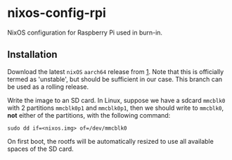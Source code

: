 # nixos-config-rpi
NixOS configuration for Raspberry Pi used in burn-in.


## Installation
Download the latest `nixOS` `aarch64` release from [1]. Note that this is
officially termed as 'unstable', but should be sufficient in our case. This
branch can be used as a rolling release.

Write the image to an SD card. In Linux, suppose we have a sdcard `mmcblk0`
with 2 partitions `mmcblk0p1` and `mmcblk0p1`, then we should write to
`mmcblk0`, **not** either of the partitions, with the following command:
```
sudo dd if=<nixos.img> of=/dev/mmcblk0
```
On first boot, the rootfs will be automatically resized to use all available
spaces of the SD card.


[1]: https://hydra.nixos.org/job/nixos/trunk-combined/nixos.sd_image.aarch64-linux
